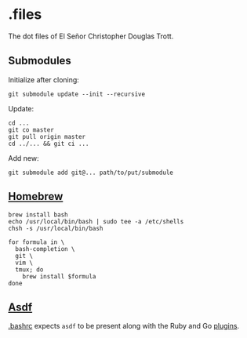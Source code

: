 # .files

The dot files of El Señor Christopher Douglas Trott.

## Submodules

Initialize after cloning:

```
git submodule update --init --recursive
```

Update:

```
cd ...
git co master
git pull origin master
cd ../... && git ci ...
```

Add new:

```
git submodule add git@... path/to/put/submodule
```

## [Homebrew](https://brew.sh/)

```
brew install bash
echo /usr/local/bin/bash | sudo tee -a /etc/shells
chsh -s /usr/local/bin/bash
```

```
for formula in \
  bash-completion \
  git \
  vim \
  tmux; do
    brew install $formula
done
```

## [Asdf](https://github.com/asdf-vm/asdf)

[.bashrc](.bashrc) expects `asdf` to be present along with the Ruby and Go [plugins](https://github.com/asdf-vm/asdf-plugins).
